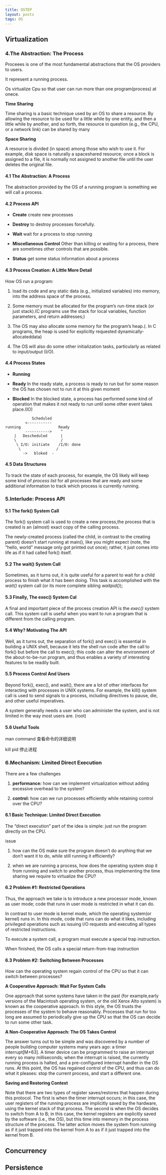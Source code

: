 ```yaml
---
title: OSTEP
layout: posts
tags: OS
---
```


##  Virtualization

### 4.The Abstraction: The Process


Proceees is one of the most fundamental abstractions that the OS providers to users. 

It represent a running process.

Os virtualize Cpu so that user can run more than one program(process) at onece.

  **Time Sharing**

Time sharing is a basic technique used by an OS to share a resource. By
allowing the resource to be used for a little while by one entity, and then
a little while by another, and so forth, the resource in question (e.g., the
CPU, or a network link) can be shared by many

**Space Sharing**


A resource is divided (in space) among those who wish to use it. For example, 
disk space is naturally a spaceshared resource; once a block is assigned to a file,
 it is normally not assigned to another file until the user deletes the original file.


#### 4.1 The Abstraction: A Process

The abstraction provided by the OS of a running program is something
we will call a process.

#### 4.2 Process API

* **Create** create new processes

* **Destroy** to destroy processes forcefully.

* **Wait**  wait for a process to stop running

* **Miscellaneous Control** Other than killing or waiting for a process, there are sometimes other controls that are possible. 

* **Status** get some status information about a process

#### 4.3 Process Creation: A Little More Detail

How OS run a program:

1. load its code and any static data (e.g., initialized variables) into memory, into the address space of the process.

2. Some memory must be allocated for the program’s run-time stack (or just stack).(C programs use the stack for local variables, function parameters, and return addresses;)

3. The OS may also allocate some memory for the program’s heap.(. In C programs, the heap is used for explicitly requested dynamically-allocateddata)

4. The OS will also do some other initialization tasks, particularly as related to input/output (I/O).


#### 4.4 Process States

* **Running** 

* **Ready** In the ready state, a process is ready to run but for some reason the OS has chosen not to run it at this given moment

* **Blocked**  In the blocked state, a process has performed some kind of operation that makes it not ready to run until some other event takes place.(IO)

```
            Scheduled
         <-----------
running                 Ready
         ----------->    ^
    |   Descheduled      |
    \                    /  
     \ I/O: initiate    /I/O: done
      \                /
        ->   bloked  - 

```

#### 4.5 Data Structures

To track the state of each process, for example, the OS likely will keep some kind of *process list* for all processes that are ready and some additional information to track which process is currently running. 

### 5.Interlude: Process API
#### 5.1 The fork() System Call

The fork() system call is used to create a new process,the process that is created is an (almost) exact copy of the calling process.

The newly-created process (called the child, in contrast to the
creating parent) doesn’t start running at main(), like you might expect
(note, the “hello, world” message only got printed out once); rather, it
just comes into life as if it had called fork() itself.

#### 5.2 The wait() System Call

Sometimes, as it turns out, it is quite useful for a parent to wait for a child process to finish what it has been doing. This task is accomplished with the *wait()* system call (or its more complete sibling *waitpid()*);

#### 5.3 Finally, The exec() System Cal

A final and important piece of the process creation API is the *exec()* system call. This system call is useful when you want to run a program that is different from the calling program.

#### 5.4 Why? Motivating The API

Well, as it turns out, the separation of fork() and exec() is essential in building a UNIX shell, because it lets the shell run code after the call to fork() but before the call to exec(); this code can alter the environment of the about-to-be-run program, and thus enables a variety of interesting features to be readily built.


#### 5.5 Process Control And Users

Beyond fork(), exec(), and wait(), there are a lot of other interfaces for interacting with processes in UNIX systems. For example, the kill() system call is used to send signals to a process, including directives to pause, die, and other useful imperatives.

A system generally needs a user who can administer the system, and is not limited in the way most users are. (root)

#### 5.6 Useful Tools

man command 查看命令的详细说明

kill pid 停止进程

### 6.Mechanism: Limited Direct Execution

There are a few challenges

1. **performance:** how can we implement virtualization without adding excessive overhead to the system?

2. **control:** how can we run processes efficiently while retaining control over the CPU?

#### 6.1 Basic Technique: Limited Direct Execution

The “direct execution” part of the idea is simple: just run the program directly on the CPU.

issue

1. how can the OS make sure the program doesn’t do anything that we don’t want it to do, while still running it efficiently?

2. when we are running a process, how does the operating system stop it from running and switch to another process, thus implementing the time sharing we require to virtualize the CPU?

#### 6.2 Problem #1: Restricted Operations

Thus, the approach we take is to introduce a new processor mode, known as user mode; code that runs in user mode is restricted in what it can do.


In contrast to user mode is kernel mode, which the operating system(or kernel) runs in. In this mode, code that runs can do what it likes, including privileged operations such as issuing I/O requests and executing all types of restricted instructions.

To execute a system call, a program must execute a special trap instruction.

When finished, the OS calls a special return-from-trap instruction

#### 6.3 Problem #2: Switching Between Processes

How can the operating system regain control of the CPU so that it can switch between processes?

**A Cooperative Approach: Wait For System Calls**

One approach that some systems have taken in the past (for example,early versions of the Macintosh operating system, or the old Xerox Alto system) is known as the cooperative approach. In this style, the OS trusts the processes of the system to behave reasonably. Processes that run for too long are assumed to periodically give up the CPU so that the OS can decide to run some other task.


**A Non-Cooperative Approach: The OS Takes Control**

The answer turns out to be simple and was discovered by a number of people building computer systems many years ago: a timer interrupt[M+63]. A timer device can be programmed to raise an interrupt every so many milliseconds; when the interrupt is raised, the currently running process is halted, and a pre-configured interrupt handler in the OS runs. At this point, the OS has regained control of the CPU, and thus can do what it pleases: stop the current process, and start a different one.

**Saving and Restoring Context**

Note that there are two types of register saves/restores that happen
during this protocol. The first is when the timer interrupt occurs; in this case, the user registers of the running process are implicitly saved by the hardware, using the kernel stack of that process. The second is when the OS decides to switch from A to B; in this case, the kernel registers are explicitly saved by the software (i.e., the OS), but this time into memory in
the process structure of the process. The latter action moves the system from running as if it just trapped into the kernel from A to as if it just trapped into the kernel from B.

## Concurrency

## Persistence